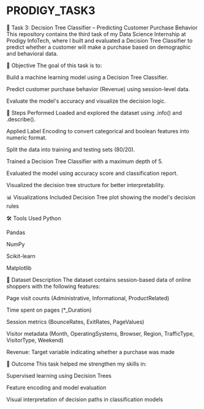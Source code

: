 # PRODIGY_TASK3
🌳 Task 3: Decision Tree Classifier – Predicting Customer Purchase Behavior
This repository contains the third task of my Data Science Internship at Prodigy InfoTech, where I built and evaluated a Decision Tree Classifier to predict whether a customer will make a purchase based on demographic and behavioral data.

📌 Objective
The goal of this task is to:

Build a machine learning model using a Decision Tree Classifier.

Predict customer purchase behavior (Revenue) using session-level data.

Evaluate the model's accuracy and visualize the decision logic.

🧪 Steps Performed
Loaded and explored the dataset using .info() and .describe().

Applied Label Encoding to convert categorical and boolean features into numeric format.

Split the data into training and testing sets (80/20).

Trained a Decision Tree Classifier with a maximum depth of 5.

Evaluated the model using accuracy score and classification report.

Visualized the decision tree structure for better interpretability.

📊 Visualizations Included
Decision Tree plot showing the model's decision rules

🛠️ Tools Used
Python

Pandas

NumPy

Scikit-learn

Matplotlib

📁 Dataset Description
The dataset contains session-based data of online shoppers with the following features:

Page visit counts (Administrative, Informational, ProductRelated)

Time spent on pages (*_Duration)

Session metrics (BounceRates, ExitRates, PageValues)

Visitor metadata (Month, OperatingSystems, Browser, Region, TrafficType, VisitorType, Weekend)

Revenue: Target variable indicating whether a purchase was made

🔗 Outcome
This task helped me strengthen my skills in:

Supervised learning using Decision Trees

Feature encoding and model evaluation

Visual interpretation of decision paths in classification models
